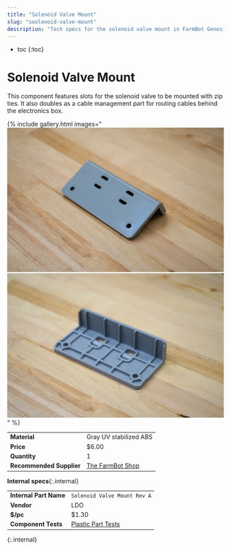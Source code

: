 ```yaml
---
title: "Solenoid Valve Mount"
slug: "soolenoid-valve-mount"
description: "Tech specs for the solenoid valve mount in FarmBot Genesis. Visit [our shop](http://shop.farm.bot) to purchase parts."
---
```


* toc
{:toc}


# Solenoid Valve Mount

This component features slots for the solenoid valve to be mounted with zip ties. It also doubles as a cable management part for routing cables behind the electronics box.

{% include gallery.html images="
![Solenoid mount](_images/solenoid_mount_1.jpeg)
![solenoid mount](_images/solenoid_mount_2.jpeg)
" %}

|                              |                              |
|------------------------------|------------------------------|
|**Material**                  |Gray UV stabilized ABS
|**Price**                     |$6.00
|**Quantity**                  |1
|**Recommended Supplier**      |[The FarmBot Shop](http://shop.farm.bot)

**Internal specs**{:.internal}

|                              |                              |
|------------------------------|------------------------------|
|**Internal Part Name**        |`Solenoid Valve Mount Rev A`
|**Vendor**                    |LDO
|**$/pc**                      |$1.30
|**Component Tests**           |[Plastic Part Tests](../plastic-parts.md#component-tests)
{:.internal}
